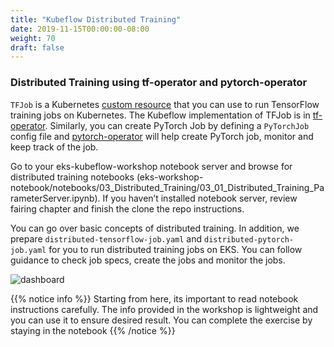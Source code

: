 ```yaml
---
title: "Kubeflow Distributed Training"
date: 2019-11-15T00:00:00-08:00
weight: 70
draft: false
---
```


### Distributed Training using tf-operator and pytorch-operator

`TFJob` is a Kubernetes [custom resource](https://kubernetes.io/docs/concepts/extend-kubernetes/api-extension/custom-resources/) that you can use to run TensorFlow training jobs on Kubernetes. The Kubeflow implementation of TFJob is in [tf-operator](https://github.com/kubeflow/tf-operator). Similarly, you can create PyTorch Job by defining a `PyTorchJob` config file and [pytorch-operator](https://github.com/kubeflow/pytorch-operator) will help create PyTorch job, monitor and keep track of the job.

Go to your eks-kubeflow-workshop notebook server and browse for distributed training notebooks (eks-workshop-notebook/notebooks/03_Distributed_Training/03_01_Distributed_Training_ParameterServer.ipynb). If you haven’t installed notebook server, review fairing chapter and finish the clone the repo instructions.

You can go over basic concepts of distributed training. In addition, we prepare `distributed-tensorflow-job.yaml` and `distributed-pytorch-job.yaml` for you to run distributed training jobs on EKS. You can follow guidance to check job specs, create the jobs and monitor the jobs.

![dashboard](/images/kubeflow/distributed-training-notebook.png)

{{% notice info %}}
Starting from here, its important to read notebook instructions carefully. The info provided in the workshop is lightweight and you can use it to ensure desired result. You can complete the exercise by staying in the notebook
{{% /notice %}}
